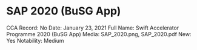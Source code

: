 # SAP 2020 (BuSG App)

CCA Record: No
Date: January 23, 2021
Full Name: Swift Accelerator Programme 2020 (BuSG App)
Media: SAP_2020.png, SAP_2020.pdf
New: Yes
Notability: Medium